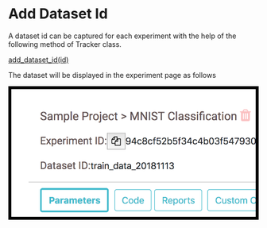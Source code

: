 # Add Dataset Id

A dataset id can be captured for each experiment with the help of the following method of Tracker class.

[add_dataset_id(id)](../track.md#add_dataset_id)

The dataset will be displayed in the experiment page as follows

![Screenshot](../img/15.png)
